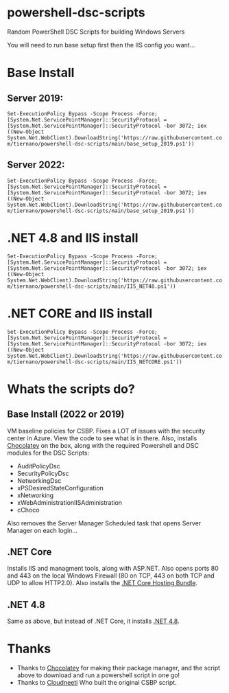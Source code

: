 # powershell-dsc-scripts

Random PowerShell DSC Scripts for building Windows Servers

You will need to run base setup first then the IIS config you want...

# Base Install

## Server 2019:

`Set-ExecutionPolicy Bypass -Scope Process -Force; [System.Net.ServicePointManager]::SecurityProtocol = [System.Net.ServicePointManager]::SecurityProtocol -bor 3072; iex ((New-Object System.Net.WebClient).DownloadString('https://raw.githubusercontent.com/tiernano/powershell-dsc-scripts/main/base_setup_2019.ps1'))`

## Server 2022:

`Set-ExecutionPolicy Bypass -Scope Process -Force; [System.Net.ServicePointManager]::SecurityProtocol = [System.Net.ServicePointManager]::SecurityProtocol -bor 3072; iex ((New-Object System.Net.WebClient).DownloadString('https://raw.githubusercontent.com/tiernano/powershell-dsc-scripts/main/base_setup_2019.ps1'))`

# .NET 4.8 and IIS install
`Set-ExecutionPolicy Bypass -Scope Process -Force; [System.Net.ServicePointManager]::SecurityProtocol = [System.Net.ServicePointManager]::SecurityProtocol -bor 3072; iex ((New-Object System.Net.WebClient).DownloadString('https://raw.githubusercontent.com/tiernano/powershell-dsc-scripts/main/IIS_NET48.ps1'))`



# .NET CORE and IIS install
`Set-ExecutionPolicy Bypass -Scope Process -Force; [System.Net.ServicePointManager]::SecurityProtocol = [System.Net.ServicePointManager]::SecurityProtocol -bor 3072; iex ((New-Object System.Net.WebClient).DownloadString('https://raw.githubusercontent.com/tiernano/powershell-dsc-scripts/main/IIS_NETCORE.ps1'))`

# Whats the scripts do?

## Base Install (2022 or 2019)

 VM baseline policies for CSBP. Fixes a LOT of issues with the security center in Azure. View the code to see what is in there. Also, installs [Chocolatey](https://chocolatey.org) on the box, along with the required Powershell and DSC modules for the DSC Scripts:

* AuditPolicyDsc
* SecurityPolicyDsc
* NetworkingDsc
* xPSDesiredStateConfiguration
* xNetworking
* xWebAdministrationIISAdministration
* cChoco

Also removes the Server Manager Scheduled task that opens Server Manager on each login...

## .NET Core

Installs IIS and managment tools, along with ASP.NET. Also opens ports 80 and 443 on the local Windows Firewall (80 on TCP, 443 on both TCP and UDP to allow HTTP2.0). Also installs the [.NET Core Hosting Bundle](https://community.chocolatey.org/packages?q=dotnet-windowshosting).

## .NET 4.8

Same as above, but instead of .NET Core, it installs [.NET 4.8](https://community.chocolatey.org/packages/netfx-4.8). 

# Thanks

* Thanks to [Chocolatey](https://chocolatey.org) for making their package manager, and the script above to download and run a powershell script in one go!
* Thanks to [Cloudneeti](https://cloudneeti.github.io/Cloudneeti_SaaS_Docs/remediation/osBaseline/win19QuickWins/) Who built the original CSBP script. 